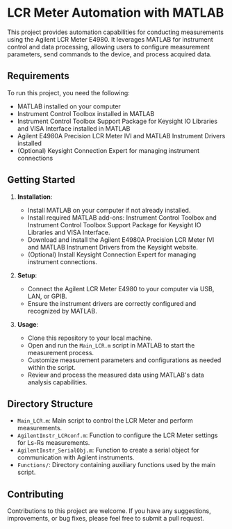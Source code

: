 # LCR Meter Automation with MATLAB
This project provides automation capabilities for conducting measurements using the Agilent LCR Meter E4980. It leverages MATLAB for instrument control and data processing, allowing users to configure measurement parameters, send commands to the device, and process acquired data.

## Requirements
To run this project, you need the following:

- MATLAB installed on your computer
- Instrument Control Toolbox installed in MATLAB
- Instrument Control Toolbox Support Package for Keysight IO Libraries and VISA Interface installed in MATLAB
- Agilent E4980A Precision LCR Meter IVI and MATLAB Instrument Drivers installed
- (Optional) Keysight Connection Expert for managing instrument connections

## Getting Started
1. **Installation**:
   - Install MATLAB on your computer if not already installed.
   - Install required MATLAB add-ons: Instrument Control Toolbox and Instrument Control Toolbox Support Package for Keysight IO Libraries and VISA Interface.
   - Download and install the Agilent E4980A Precision LCR Meter IVI and MATLAB Instrument Drivers from the Keysight website.
   - (Optional) Install Keysight Connection Expert for managing instrument connections.

2. **Setup**:
   - Connect the Agilent LCR Meter E4980 to your computer via USB, LAN, or GPIB.
   - Ensure the instrument drivers are correctly configured and recognized by MATLAB.

3. **Usage**:
   - Clone this repository to your local machine.
   - Open and run the `Main_LCR.m` script in MATLAB to start the measurement process.
   - Customize measurement parameters and configurations as needed within the script.
   - Review and process the measured data using MATLAB's data analysis capabilities.

## Directory Structure
- `Main_LCR.m`: Main script to control the LCR Meter and perform measurements.
- `AgilentInstr_LCRconf.m`: Function to configure the LCR Meter settings for Ls-Rs measurements.
- `AgilentInstr_SerialObj.m`: Function to create a serial object for communication with Agilent instruments.
- `Functions/`: Directory containing auxiliary functions used by the main script.

## Contributing
Contributions to this project are welcome. If you have any suggestions, improvements, or bug fixes, please feel free to submit a pull request.
